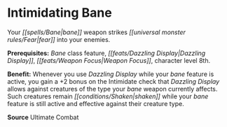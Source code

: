 ﻿---
cssclass: [feats]

---
# Intimidating Bane

Your _[[spells/Bane|bane]]_ weapon strikes _[[universal monster rules/Fear|fear]]_ into your enemies.

**Prerequisites:** _Bane_ class feature, _[[feats/Dazzling Display|Dazzling Display]]_, _[[feats/Weapon Focus|Weapon Focus]]_, character level 8th.

**Benefit:** Whenever you use _Dazzling Display_ while your _bane_ feature is active, you gain a +2 bonus on the Intimidate check that _Dazzling Display_ allows against creatures of the type your _bane_ weapon currently affects. Such creatures remain _[[conditions/Shaken|shaken]]_ while your _bane_ feature is still active and effective against their creature type.

**Source** Ultimate Combat
